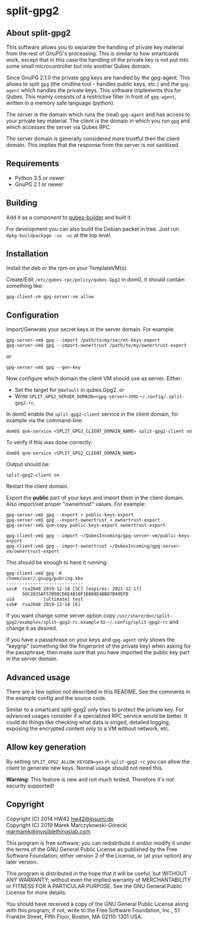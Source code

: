 # split-gpg2

## About split-gpg2

This software allows you to separate the handling of private key material from the rest of GnuPG's processing.
This is similar to how smartcards work, except that in this case the handling of the private key is not put into some small microcontroller but into another Qubes domain.

Since GnuPG 2.1.0 the private gpg keys are handled by the gpg-agent.
This allows to split `gpg` (the cmdline tool - handles public keys, etc.) and the `gpg-agent` which handles the private keys.
This software implements this for Qubes.
This mainly consists of a restrictive filter in front of `gpg-agent`, written in a memory safe language (python).

The server is the domain which runs the (real) `gpg-agent` and has access to your private key material.
The client is the domain in which you run `gpg` and which accesses the server via Qubes RPC.

The server domain is generally considered more trustful then the client domain.
This implies that the response from the server is _not_ sanitized.


## Requirements

 - Python 3.5 or newer
 - GnuPG 2.1 or newer

## Building

Add it as a component to [qubes-builder](https://www.qubes-os.org/doc/qubes-builder/) and built it.

For development you can also build the Debian packet in tree.
Just run `dpkg-buildpackage -us -uc` at the top level.

## Installation

Install the deb or the rpm on your TemplateVM(s).

Create/Edit `/etc/qubes-rpc/policy/qubes.Gpg2` in dom0, it should contain something like:

```
gpg-client-vm gpg-server-vm allow
```

## Configuration

Import/Generate your secret keys in the server domain.
For example:
```
gpg-server-vm$ gpg --import /path/to/my/secret-keys-export
gpg-server-vm$ gpg --import-ownertrust /path/to/my/ownertrust-export
```
or
```
gpg-server-vm$ gpg --gen-key
```

Now configure which domain the client VM should use as server. Either:
 - Set the target for `@default` in qubes.Gpg2. or
 - Write `SPLIT_GPG2_SERVER_DOMAIN=<gpg-server>` into `~/.config/.split-gpg2-rc`.

In dom0 enable the `split-gpg2-client` service in the client domain, for example via the command-line:
```shell
dom0$ qvm-service <SPLIT_GPG2_CLIENT_DOMAIN_NAME> split-gpg2-client on
```

To verify if this was done correctly:
```shell
dom0$ qvm-service <SPLIT_GPG2_CLIENT_DOMAIN_NAME>
```

Output should be:
```shell
split-gpg2-client on
```

Restart the client domain.

Export the **public** part of your keys and import them in the client domain.
Also import/set proper "ownertrust" values.
For example:
```
gpg-server-vm$ gpg --export > public-keys-export
gpg-server-vm$ gpg --export-ownertrust > ownertrust-export
gpg-server-vm$ qvm-copy public-keys-export ownertrust-export

gpg-client-vm$ gpg --import ~/QubesIncoming/gpg-server-vm/public-keys-export
gpg-client-vm$ gpg --import-ownertrust ~/QubesIncoming/gpg-server-vm/ownertrust-export
```

This should be enough to have it running:
```
gpg-client-vm$ gpg -K
/home/user/.gnupg/pubring.kbx
-----------------------------
sec#  rsa2048 2019-12-18 [SC] [expires: 2021-12-17]
      50C2035AF57B98CD6E4010F1B808E4BB07BA9EFB
uid           [ultimate] test
ssb#  rsa2048 2019-12-18 [E]
```

If you want change some server option copy `/usr/share/doc/split-gpg2/examples/split-gpg2-rc.example` to `~/.config/split-gpg2-rc` and change it as desired.

If you have a passphrase on your keys and `gpg-agent` only shows the "keygrip" (something like the fingerprint of the private key) when asking for the passphrase, then make sure that you have imported the public key part in the server domain.

## Advanced usage

There are a few option not described in this README.
See the comments in the example config and the source code.

Similar to a smartcard split-gpg2 only tries to protect the private key.
For advanced usages consider if a specialized RPC service would be better.
It could do things like checking what data is singed, detailed logging, exposing the encrypted content only to a VM without network, etc.

## Allow key generation

By setting `SPLIT_GPG2_ALLOW_KEYGEN=yes` in `split-gpg2-rc` you can allow the client to generate new keys.
Normal usage should not need this.

**Warning**: This feature is new and not much tested.
Therefore it's not security supported!

## Copyright

Copyright (C) 2014 HW42 <hw42@ipsumj.de>\
Copyright (C) 2019 Marek Marczykowski-Górecki <marmarek@invisiblethingslab.com>

This program is free software; you can redistribute it and/or modify
it under the terms of the GNU General Public License as published by
the Free Software Foundation; either version 2 of the License, or
(at your option) any later version.

This program is distributed in the hope that it will be useful,
but WITHOUT ANY WARRANTY; without even the implied warranty of
MERCHANTABILITY or FITNESS FOR A PARTICULAR PURPOSE.  See the
GNU General Public License for more details.

You should have received a copy of the GNU General Public License along
with this program; if not, write to the Free Software Foundation, Inc.,
51 Franklin Street, Fifth Floor, Boston, MA 02110-1301 USA.
